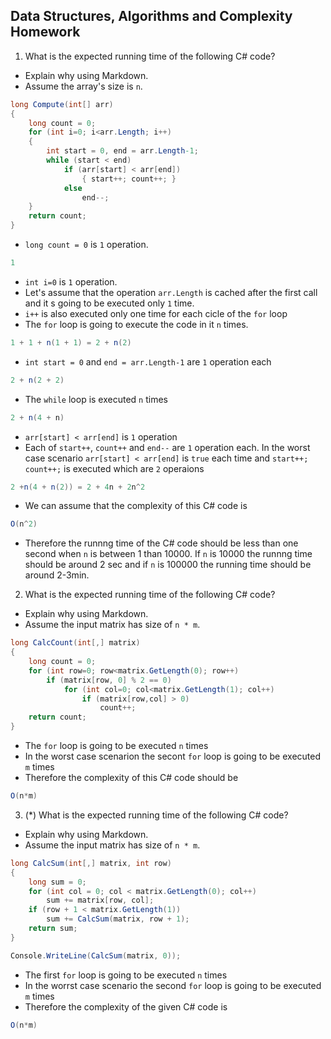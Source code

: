 ## Data Structures, Algorithms and Complexity Homework

1. What is the expected running time of the following C# code?
  - Explain why using Markdown.
  - Assume the array's size is `n`.

  ```cs
  long Compute(int[] arr)
  {
      long count = 0;
      for (int i=0; i<arr.Length; i++)
      {
          int start = 0, end = arr.Length-1;
          while (start < end)
              if (arr[start] < arr[end])
                  { start++; count++; }
              else 
                  end--;
      }
      return count;
  }
  ```
  
   - `long count = 0` is `1` operation. 
   
   ```cs
   1
   ```
   
   - `int i=0` is `1` operation. 
   - Let's assume that the operation `arr.Length` is cached after the first call and it s going to be executed only `1` time.
   - `i++` is also executed only one time for each cicle of the `for` loop
   - The `for` loop is going to execute the code in it `n` times. 
   
   ```cs
   1 + 1 + n(1 + 1) = 2 + n(2)
   ```
   
   - `int start = 0` and `end = arr.Length-1` are `1` operation each
   
   ```cs
   2 + n(2 + 2)
   ```
   
   -  The `while` loop is executed `n` times
   
   ```cs
   2 + n(4 + n)
   ```
   
   - `arr[start] < arr[end]` is `1` operation
   - Each of `start++`, `count++` and `end--` are `1` operation each. In the worst case scenario `arr[start] < arr[end]` is `true` each time and `start++; count++;` is executed which are `2` operaions
   
   ```cs
   2 +n(4 + n(2)) = 2 + 4n + 2n^2
   ```
   - We can assume that the complexity of this C# code is
   
   ```cs
   O(n^2)
   ```
   - Therefore the runnng time of the C# code should be less than one second when `n` is between 1 than 10000. If `n` is 10000 the runnng time should be around 2 sec and if `n` is 100000 the running time should be around 2-3min.

2. What is the expected running time of the following C# code?
  - Explain why using Markdown.
  - Assume the input matrix has size of `n * m`.

  ```cs
  long CalcCount(int[,] matrix)
  {
      long count = 0;
      for (int row=0; row<matrix.GetLength(0); row++)
          if (matrix[row, 0] % 2 == 0)
              for (int col=0; col<matrix.GetLength(1); col++)
                  if (matrix[row,col] > 0)
                      count++;
      return count;
  }
  ```
   
   - The `for` loop is going to be executed `n` times
   - In the worst case scenarion the secont `for` loop is going to be executed `m` times
   - Therefore the complexity of this C# code should be
   
   ```cs
   O(n*m)
   ```

3. (*) What is the expected running time of the following C# code?
  - Explain why using Markdown.
  - Assume the input matrix has size of `n * m`.

  ```cs
  long CalcSum(int[,] matrix, int row)
  {
      long sum = 0;
      for (int col = 0; col < matrix.GetLength(0); col++) 
          sum += matrix[row, col];
      if (row + 1 < matrix.GetLength(1)) 
          sum += CalcSum(matrix, row + 1);
      return sum;
  }
  
  Console.WriteLine(CalcSum(matrix, 0));
  ```
  
  - The first `for` loop is going to be executed `n` times
  - In the worrst case scenario the second `for` loop is going to be executed `m` times
  - Therefore the complexity of the given C# code is
  
  ```cs
  O(n*m)
  ```